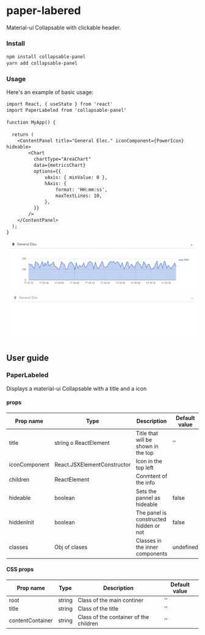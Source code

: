 # paper-labered

Material-ui Collapsable with clickable header.

### Install

```bash
npm install collapsable-panel
yarn add collapsable-panel
```

### Usage

Here's an example of basic usage:

```tsx
import React, { useState } from 'react'
import PaperLabeled from 'collapsable-panel'

function MyApp() {

  return (
    <ContentPanel title="General Elec." iconComponent={PowerIcon} hideable>
        <Chart
          chartType="AreaChart"
          data={metricsChart}
          options={{
              vAxis: { minValue: 0 },
              hAxis: {
                  format: 'HH:mm:ss',
                  maxTextLines: 10,
              },
          }}
        />
    </ContentPanel>
  );
}
```
![alt text](https://raw.githubusercontent.com/gabimig/collapsable-panel/master/Expanded.PNG)
![alt text](https://raw.githubusercontent.com/gabimig/collapsable-panel/master/Collapsed.PNG)

## User guide

### PaperLabeled

Displays a material-ui Collapsable with a title and a icon

#### props

| Prop name | Type | Description | Default value |
| ------------- | ------------- | ------------- | ------------- |
| title | string o ReactElement | Title that will be shown in the top  | '' |
| iconComponent | React.JSXElementConstructor<SvgIconProps> | Icon in the top left |  |
| children | ReactElement | Conmtent of the info |  |
| hideable | boolean | Sets the pannel as hideable | false |
| hiddenInit | boolean | The panel is constructed hidden or not | false |
| classes | Obj of clases | Classes in the inner components | undefined |

#### CSS props

| Prop name | Type | Description | Default value |
| ------------- | ------------- | ------------- | ------------- |
| root | string  | Class of the main continer  | '' |
| title | string | Class of the title | '' |
| contentContainer | string | Class of the container of the children | '' |
